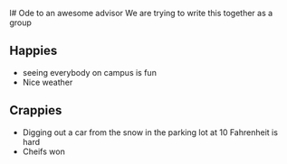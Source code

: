 l# Ode to an awesome advisor
We are trying to write this together as a group


## Happies

- seeing everybody on campus is fun
- Nice weather

## Crappies

- Digging out a car from the snow in the parking lot at 10 Fahrenheit is hard
- Cheifs won
